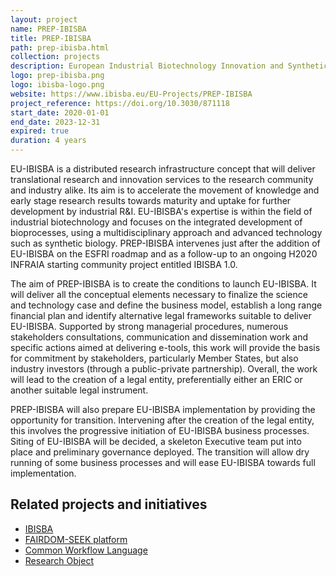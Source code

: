 ```yaml
---
layout: project
name: PREP-IBISBA
title: PREP-IBISBA
path: prep-ibisba.html
collection: projects
description: European Industrial Biotechnology Innovation and Synthetic Biology Accelerator Preparatory Phase
logo: prep-ibisba.png
logo: ibisba-logo.png
website: https://www.ibisba.eu/EU-Projects/PREP-IBISBA
project_reference: https://doi.org/10.3030/871118
start_date: 2020-01-01
end_date: 2023-12-31
expired: true
duration: 4 years
---
```


EU-IBISBA is a distributed research infrastructure concept that will deliver translational research and innovation services to the research community and industry alike. Its aim is to accelerate the movement of knowledge and early stage research results towards maturity and uptake for further development by industrial R&I. EU-IBISBA's expertise is within the field of industrial biotechnology and focuses on the integrated development of bioprocesses, using a multidisciplinary approach and advanced technology such as synthetic biology. PREP-IBISBA intervenes just after the addition of EU-IBISBA on the ESFRI roadmap and as a follow-up to an ongoing H2020 INFRAIA starting community project entitled IBISBA 1.0.

The aim of PREP-IBISBA is to create the conditions to launch EU-IBISBA. It will deliver all the conceptual elements necessary to finalize the science and technology case and define the business model, establish a long range financial plan and identify alternative legal frameworks suitable to deliver EU-IBISBA. Supported by strong managerial procedures, numerous stakeholders consultations, communication and dissemination work and specific actions aimed at delivering e-tools, this work will provide the basis for commitment by stakeholders, particularly Member States, but also industry investors (through a public-private partnership). Overall, the work will lead to the creation of a legal entity, preferentially either an ERIC or another suitable legal instrument.

PREP-IBISBA will also prepare EU-IBISBA implementation by providing the opportunity for transition. Intervening after the creation of the legal entity, this involves the progressive initiation of EU-IBISBA business processes. Siting of EU-IBISBA will be decided, a skeleton Executive team put into place and preliminary governance deployed. The transition will allow dry running of some business processes and will ease EU-IBISBA towards full implementation.

## Related projects and initiatives

* [IBISBA](/projects/ibisba/)
* [FAIRDOM-SEEK platform](/products/seek/)
* [Common Workflow Language](/activities/cwl/) 
* [Research Object](/products/researchobject/)

